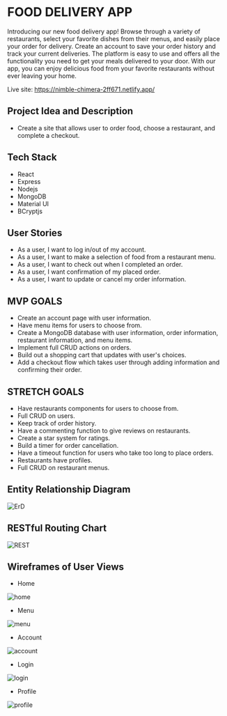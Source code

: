 # FOOD DELIVERY APP
  Introducing our new food delivery app! Browse through a variety of restaurants, select your favorite dishes from their menus, and easily place your order for delivery. Create an account to save your order history and track your current deliveries. The platform is easy to use and offers all the functionality you need to get your meals delivered to your door. With our app, you can enjoy delicious food from your favorite restaurants without ever leaving your home.

  Live site: https://nimble-chimera-2ff671.netlify.app/
## Project Idea and Description
- Create a site that allows user to order food, choose a restaurant, and complete a checkout.

## Tech Stack

- React
- Express
- Nodejs
- MongoDB
- Material UI
- BCryptjs

## User Stories

- As a user, I want to log in/out of my account.
- As a user, I want to make a selection of food from a restaurant menu.
- As a user, I want to check out when I completed an order.
- As a user, I want confirmation of my placed order.
- As a user, I want to update or cancel my order information.

## MVP GOALS

- Create an account page with user information.
- Have menu items for users to choose from.
- Create a MongoDB database with user information, order information, restaurant information, and menu items.
- Implement full CRUD actions on orders.
- Build out a shopping cart that updates with user's choices.
- Add a checkout flow which takes user through adding information and confirming their order.


## STRETCH GOALS
- Have restaurants components for users to choose from.
- Full CRUD on users.
- Keep track of order history.
- Have a commenting function to give reviews on restaurants.
- Create a star system for ratings.
- Build a timer for order cancellation.
- Have a timeout function for users who take too long to place orders.
- Restaurants have profiles.
- Full CRUD on restaurant menus.

## Entity Relationship Diagram

![ErD](https://user-images.githubusercontent.com/117604017/215015580-112c7897-6aba-460e-9b41-147e41cd4cde.png)

## RESTful Routing Chart

![REST](https://user-images.githubusercontent.com/117604017/215015669-251c52e1-777e-4b09-97bb-9f79551e3060.png)

## Wireframes of User Views

- Home

![home](https://user-images.githubusercontent.com/117604017/215015823-c59fac89-16d7-44db-8821-35f42dba3b7e.png)

- Menu

![menu](https://user-images.githubusercontent.com/117604017/215015868-fdd7af56-e6d4-4b5c-b723-ae79a80f9001.png)

- Account

![account](https://user-images.githubusercontent.com/117604017/215015920-6bd50d18-d071-41b6-ab40-98c9a6a34598.png)

- Login 

![login](https://user-images.githubusercontent.com/117604017/215015964-ec7c7d90-aa0f-4fed-a887-daaf5f398584.png)

- Profile

![profile](https://user-images.githubusercontent.com/117604017/215015996-1923685f-4450-4b1a-9a37-b2a74e6ad4a5.png)




